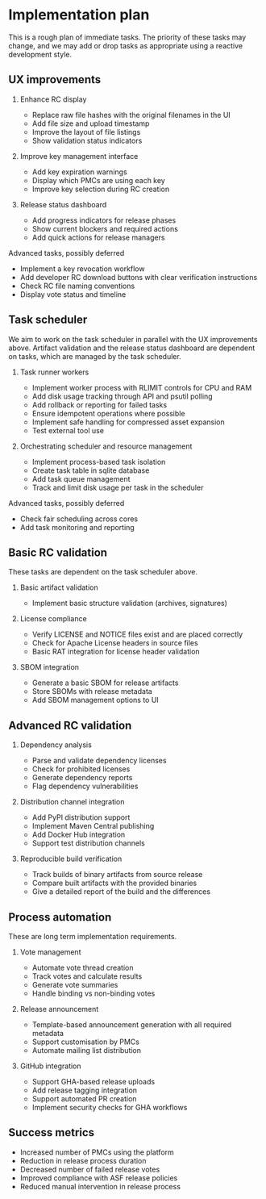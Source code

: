 # Implementation plan

This is a rough plan of immediate tasks. The priority of these tasks may change, and we may add or drop tasks as appropriate using a reactive development style.

## UX improvements

1. Enhance RC display
   - Replace raw file hashes with the original filenames in the UI
   - Add file size and upload timestamp
   - Improve the layout of file listings
   - Show validation status indicators

2. Improve key management interface
   - Add key expiration warnings
   - Display which PMCs are using each key
   - Improve key selection during RC creation

3. Release status dashboard
   - Add progress indicators for release phases
   - Show current blockers and required actions
   - Add quick actions for release managers

Advanced tasks, possibly deferred
   - Implement a key revocation workflow
   - Add developer RC download buttons with clear verification instructions
   - Check RC file naming conventions
   - Display vote status and timeline

## Task scheduler

We aim to work on the task scheduler in parallel with the UX improvements above. Artifact validation and the release status dashboard are dependent on tasks, which are managed by the task scheduler.

1. Task runner workers
   - Implement worker process with RLIMIT controls for CPU and RAM
   - Add disk usage tracking through API and psutil polling
   - Add rollback or reporting for failed tasks
   - Ensure idempotent operations where possible
   - Implement safe handling for compressed asset expansion
   - Test external tool use

2. Orchestrating scheduler and resource management
   - Implement process-based task isolation
   - Create task table in sqlite database
   - Add task queue management
   - Track and limit disk usage per task in the scheduler

Advanced tasks, possibly deferred
   - Check fair scheduling across cores
   - Add task monitoring and reporting

## Basic RC validation

These tasks are dependent on the task scheduler above.

1. Basic artifact validation
   - Implement basic structure validation (archives, signatures)

2. License compliance
   - Verify LICENSE and NOTICE files exist and are placed correctly
   - Check for Apache License headers in source files
   - Basic RAT integration for license header validation

3. SBOM integration
   - Generate a basic SBOM for release artifacts
   - Store SBOMs with release metadata
   - Add SBOM management options to UI

## Advanced RC validation

1. Dependency analysis
   - Parse and validate dependency licenses
   - Check for prohibited licenses
   - Generate dependency reports
   - Flag dependency vulnerabilities

2. Distribution channel integration
   - Add PyPI distribution support
   - Implement Maven Central publishing
   - Add Docker Hub integration
   - Support test distribution channels

3. Reproducible build verification
   - Track builds of binary artifacts from source release
   - Compare built artifacts with the provided binaries
   - Give a detailed report of the build and the differences

## Process automation

These are long term implementation requirements.

1. Vote management
   - Automate vote thread creation
   - Track votes and calculate results
   - Generate vote summaries
   - Handle binding vs non-binding votes

2. Release announcement
   - Template-based announcement generation with all required metadata
   - Support customisation by PMCs
   - Automate mailing list distribution

3. GitHub integration
   - Support GHA-based release uploads
   - Add release tagging integration
   - Support automated PR creation
   - Implement security checks for GHA workflows

## Success metrics

- Increased number of PMCs using the platform
- Reduction in release process duration
- Decreased number of failed release votes
- Improved compliance with ASF release policies
- Reduced manual intervention in release process
